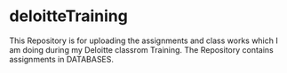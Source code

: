 # deloitteTraining

This Repository is for uploading the assignments and class works which I am doing during my Deloitte classrom Training.
The Repository contains assignments in DATABASES. 
